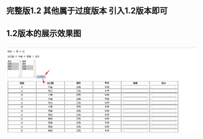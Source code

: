 
## 完整版1.2  其他属于过度版本 引入1.2版本即可
## 1.2版本的展示效果图


###

 <p align="center"><img src="https://github.com/ten-ken/image/blob/master/relate_img/%E6%8E%92%E5%88%97%E5%90%88%E6%88%90%E8%A7%84%E6%A0%BC.png?raw=true" alt="" ></p>	

